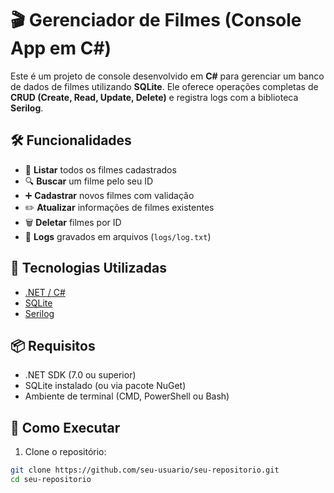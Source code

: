 # 🎬 Gerenciador de Filmes (Console App em C#)

Este é um projeto de console desenvolvido em **C#** para gerenciar um banco de dados de filmes utilizando **SQLite**. Ele oferece operações completas de **CRUD (Create, Read, Update, Delete)** e registra logs com a biblioteca **Serilog**.

## 🛠️ Funcionalidades

- 📄 **Listar** todos os filmes cadastrados
- 🔍 **Buscar** um filme pelo seu ID
- ➕ **Cadastrar** novos filmes com validação
- ✏️ **Atualizar** informações de filmes existentes
- 🗑️ **Deletar** filmes por ID
- 🧾 **Logs** gravados em arquivos (`logs/log.txt`)

## 🧩 Tecnologias Utilizadas

- [.NET / C#](https://dotnet.microsoft.com/)
- [SQLite](https://www.sqlite.org/index.html)
- [Serilog](https://serilog.net/)

## 📦 Requisitos

- .NET SDK (7.0 ou superior)
- SQLite instalado (ou via pacote NuGet)
- Ambiente de terminal (CMD, PowerShell ou Bash)

## 🚀 Como Executar

1. Clone o repositório:

```bash
git clone https://github.com/seu-usuario/seu-repositorio.git
cd seu-repositorio
